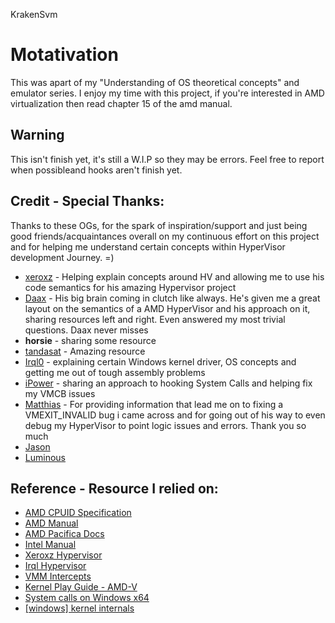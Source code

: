 KrakenSvm

# Motativation
This was apart of my "Understanding of OS theoretical concepts" and emulator series. I enjoy my time with this project, if you're interested in AMD virtualization then read chapter 15 of the amd manual.
## Warning
  This isn't finish yet, it's still a W.I.P so they may be errors. Feel free to report when possibleand hooks aren't finish yet.
## Credit - Special Thanks:
  Thanks to these OGs, for the spark of inspiration/support and just being good friends/acquaintances overall on my continuous effort on this project and for helping me understand certain concepts within HyperVisor development Journey. =)
  * [xeroxz](https://twitter.com/_xeroxz?lang=en) - Helping explain concepts around HV and allowing me to use his code semantics for his amazing Hypervisor project
  * [Daax](https://twitter.com/daax_rynd) - His big brain coming in clutch like always. He's given me a great layout on the semantics of a AMD HyperVisor and his approach on it, sharing resources left and right. Even answered my most trivial questions. Daax never misses
  * **horsie** - sharing some resource
  * [tandasat](https://github.com/tandasat/SimpleSvm/) - Amazing resource
  * [Irql0](https://github.com/irql0) - explaining certain Windows kernel driver, OS concepts and getting me out of tough assembly problems
  * [iPower](https://github.com/iPower) - sharing an approach to hooking System Calls and helping fix my VMCB issues
  * [Matthias](https://github.com/not-matthias) - For providing information that lead me on to fixing a VMEXIT_INVALID bug i came across and for going out of his way to even debug my HyperVisor to point logic issues and errors. Thank you so much 
  * [Jason](https://github.com/johnsonjason)
  * [Luminous](https://github.com/389850689) 
   
 ## Reference - Resource I relied on:
   * [AMD CPUID Specification](http://developer.amd.com/wordpress/media/2012/10/254811.pdf)
   * [AMD Manual](https://www.amd.com/system/files/TechDocs/24593.pdf) 
   * [AMD Pacifica Docs](https://course9+s.cs.vt.edu/~cs5204/fall07-kafura/Papers/Virtualization/AMD-Pacifica-slides.pdf)
   * [Intel Manual](https://software.intel.com/content/www/us/en/develop/articles/intel-sdm.html)
   * [Xeroxz Hypervisor](https://githacks.org/_xeroxz/bluepill)
   * [Irql Hypervisor](https://github.com/irql0/limevisor)
   * [VMM Intercepts](https://performancebydesign.blogspot.com/2017/12/hyper-v-architecture-intercepts.html)
   * [Kernel Play Guide - AMD-V](https://nskernel.gitbook.io/kernel-play-guide/kvm/amd-v-and-sev)
   * [System calls on Windows x64](https://www.n4r1b.com/posts/2019/03/system-calls-on-windows-x64/)
   * [[windows] kernel internals](https://www.matteomalvica.com/minutes/windows_kernel/)
 <!-- 
 for any unknown understandings
  - windows stack ABI = https://www.gamasutra.com/view/news/178446/Indepth_Windows_x64_ABI_Stack_frames.php
  -->
